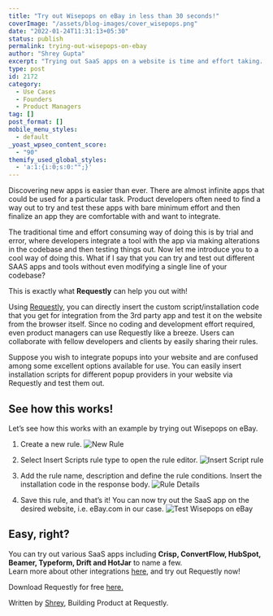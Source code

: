 ```yaml
---
title: "Try out Wisepops on eBay in less than 30 seconds!"
coverImage: "/assets/blog-images/cover_wisepops.png"
date: "2022-01-24T11:31:13+05:30"
status: publish
permalink: trying-out-wisepops-on-ebay
author: "Shrey Gupta"
excerpt: "Trying out SaaS apps on a website is time and effort taking. Here is how Requestly comes to rescue!"
type: post
id: 2172
category:
  - Use Cases
  - Founders
  - Product Managers
tag: []
post_format: []
mobile_menu_styles:
  - default
_yoast_wpseo_content_score:
  - "90"
themify_used_global_styles:
  - 'a:1:{i:0;s:0:"";}'
---
```


<span class="markdownData">

<span class="tableOfContent">

</span>
<span class="content">

Discovering new apps is easier than ever. There are almost infinite apps that could be used for a particular task. Product developers often need to find a way out to try and test these apps with bare minimum effort and then finalize an app they are comfortable with and want to integrate.

The traditional time and effort consuming way of doing this is by trial and error, where developers integrate a tool with the app via making alterations in the codebase and then testing things out. Now let me introduce you to a cool way of doing this. What if I say that you can try and test out different SAAS apps and tools without even modifying a single line of your codebase?

This is exactly what **Requestly** can help you out with!

Using [Requestly](https://requestly.io/), you can directly insert the custom script/installation code that you get for integration from the 3rd party app and test it on the website from the browser itself. Since no coding and development effort required, even product managers can use Requestly like a breeze. Users can collaborate with fellow developers and clients by easily sharing their rules.

Suppose you wish to integrate popups into your website and are confused among some excellent options available for use. You can easily insert installation scripts for different popup providers in your website via Requestly and test them out.

## See how this works!

Let’s see how this works with an example by trying out Wisepops on eBay.

1.  Create a new rule.
    ![New Rule](/assets/blog-images/new_rule.png)

2.  Select Insert Scripts rule type to open the rule editor.
    ![Insert Script rule](/assets/blog-images/insert_script.png)

3.  Add the rule name, description and define the rule conditions. Insert the installation code in the response body.
    ![Rule Details](/assets/blog-images/trying_wisepops_snippet.png)

4.  Save this rule, and that’s it!
    You can now try out the SaaS app on the desired website, i.e. eBay.com in our case.
    ![Test Wisepops on eBay](/assets/blog-images/wisepops_on_ebay.png)

## Easy, right?

You can try out various SaaS apps including **Crisp, ConvertFlow, HubSpot, Beamer, Typeform, Drift and HotJar** to name a few.
<br>
Learn more about other integrations [here](https://requestly.io/blog/), and try out Requestly now!

Download Requestly for free [here.](https://requestly.io/downloads/)

Written by [Shrey](https://www.linkedin.com/in/gupta-shrey/), Building Product at Requestly.
</span>
</span>
